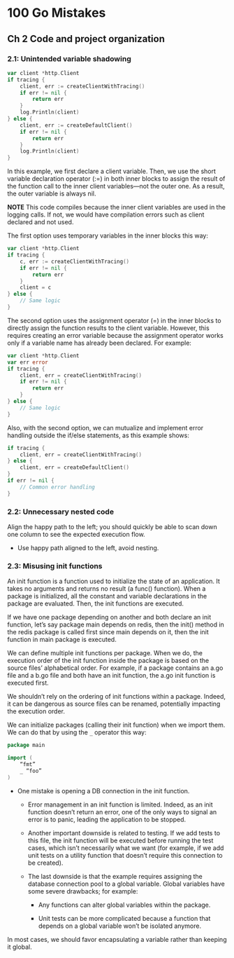 # 100 Go Mistakes

## Ch 2 Code and project organization

### 2.1: Unintended variable shadowing

```go
var client *http.Client
if tracing {
    client, err := createClientWithTracing()
    if err != nil {
        return err
    }
    log.Println(client)
} else {
    client, err := createDefaultClient()
    if err != nil {
        return err
    }
    log.Println(client)
}
```

In this example, we first declare a client variable. Then, we use the short variable
declaration operator (:=) in both inner blocks to assign the result of the function call
to the inner client variables—not the outer one. As a result, the outer variable is
always nil.

**NOTE** This code compiles because the inner client variables are used in the
logging calls. If not, we would have compilation errors such as client
declared and not used.

The first option uses temporary variables in the inner blocks this way:

```go
var client *http.Client
if tracing {
    c, err := createClientWithTracing()
    if err != nil {
        return err
    }
    client = c
} else {
    // Same logic
}
```

The second option uses the assignment operator (=) in the inner blocks to directly
assign the function results to the client variable. However, this requires creating an
error variable because the assignment operator works only if a variable name has
already been declared. For example:

```go
var client *http.Client
var err error
if tracing {
    client, err = createClientWithTracing()
    if err != nil {
        return err
    }
} else {
    // Same logic
}
```

Also, with the second option, we can mutualize and implement error handling outside the if/else statements, as this example shows:

```go
if tracing {
    client, err = createClientWithTracing()
} else {
    client, err = createDefaultClient()
}
if err != nil {
    // Common error handling
}
```

### 2.2: Unnecessary nested code

Align the happy path to the left; you should quickly be able to scan down one column to
see the expected execution flow.

- Use happy path aligned to the left, avoid nesting.

### 2.3: Misusing init functions

An init function is a function used to initialize the state of an application. It takes no
arguments and returns no result (a func() function). When a package is initialized,
all the constant and variable declarations in the package are evaluated. Then, the init
functions are executed. 

If we have one package depending on another and both declare an init function, let’s say package main depends on redis, then the init() method in the redis package is called first since main depends on it, then the init function in main package is executed.

We can define multiple init functions per package. When we do, the execution
order of the init function inside the package is based on the source files’ alphabetical
order. For example, if a package contains an a.go file and a b.go file and both have an
init function, the a.go init function is executed first.

We shouldn’t rely on the ordering of init functions within a package. Indeed, it can be
dangerous as source files can be renamed, potentially impacting the execution order.

We can initialize packages (calling their init function) when we import them. We can do that by using the ```_``` operator this way:

```go
package main

import (
    “fmt”
    _ “foo”
)
```

- One mistake is opening a DB connection in the init function.
    
    - Error management in an init function is limited. Indeed, as an init function doesn’t return an error, one of the only ways to signal an error is to panic, leading the application to be stopped.
    
    - Another important downside is related to testing. If we add tests to this file, the init
function will be executed before running the test cases, which isn’t necessarily what
we want (for example, if we add unit tests on a utility function that doesn’t require this
connection to be created).
    
    - The last downside is that the example requires assigning the database connection pool to a global variable. Global variables have some severe drawbacks; for example:
        
        - Any functions can alter global variables within the package.
        
        - Unit tests can be more complicated because a function that depends on a global variable won’t be isolated anymore.

In most cases, we should favor encapsulating a variable rather than keeping it global.

 



 


